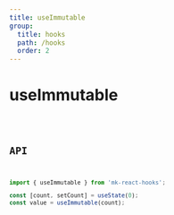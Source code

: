 ```yaml
---
title: useImmutable
group:
  title: hooks
  path: /hooks
  order: 2
---
```


# useImmutable

<code src="./Demo/index.tsx"/>

## API

```typescript
import { useImmutable } from 'mk-react-hooks';

const [count, setCount] = useState(0);
const value = useImmutable(count);
```
